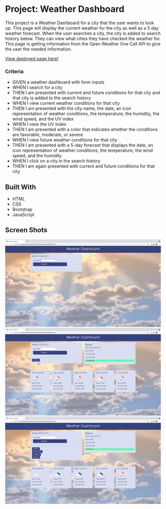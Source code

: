 # Project: Weather Dashboard

This project is a Weather Dashboard for a city that the user wants to look up. This page will display the current weather for the city as well as a 5 day weather forecast. When the user searches a city, the city is added to search history below. They can view what cities they have checked the weather for. This page is getting information from the Open Weather One Call API to give the user the needed information. 



[View deployed page here!](https://caitlinswickard.github.io/API-Weather-Dashboard/)

### Criteria

- GIVEN a weather dashboard with form inputs
- WHEN I search for a city
- THEN I am presented with current and future conditions for that city and that city is added to the search history
- WHEN I view current weather conditions for that city
- THEN I am presented with the city name, the date, an icon representation of weather conditions, the temperature, the humidity, the wind speed, and the UV index
- WHEN I view the UV index
- THEN I am presented with a color that indicates whether the conditions are favorable, moderate, or severe
- WHEN I view future weather conditions for that city
- THEN I am presented with a 5-day forecast that displays the date, an icon representation of weather conditions, the temperature, the wind speed, and the humidity
- WHEN I click on a city in the search history
- THEN I am again presented with current and future conditions for that city



## Built With

- HTML
- CSS
- Bootstrap
- JavaScript

## Screen Shots

![Search city](images/shot-1.png)
![Populated city](images/shot-2.png)
![Show search history of cities](images/shot-3.png)